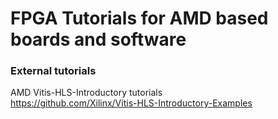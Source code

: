 # FPGA Tutorials for AMD based boards and software

### External tutorials
AMD Vitis-HLS-Introductory tutorials \
https://github.com/Xilinx/Vitis-HLS-Introductory-Examples

